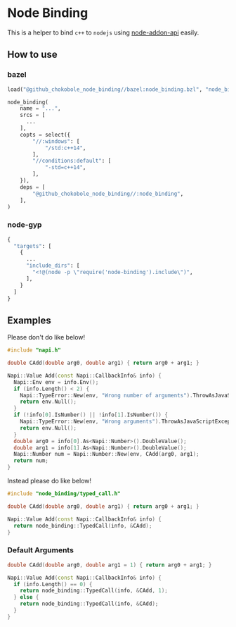 # Node Binding

This is a helper to bind `c++` to `nodejs` using [node-addon-api](https://github.com/nodejs/node-addon-api) easily.

## How to use

### bazel

```python
load("@github_chokobole_node_binding//bazel:node_binding.bzl", "node_binding")

node_binding(
    name = "...",
    srcs = [
      ...
    ],
    copts = select({
        "//:windows": [
            "/std:c++14",
        ],
        "//conditions:default": [
            "-std=c++14",
        ],
    }),
    deps = [
        "@github_chokobole_node_binding//:node_binding",
    ],
)
```

### node-gyp

```python
{
  "targets": [
    {
      ...
      "include_dirs": [
        "<!@(node -p \"require('node-binding').include\")",
      ],
    }
  ]
}
```

## Examples

Please don't do like below!

```c++
#include "napi.h"

double CAdd(double arg0, double arg1) { return arg0 + arg1; }

Napi::Value Add(const Napi::CallbackInfo& info) {
  Napi::Env env = info.Env();
  if (info.Length() < 2) {
    Napi::TypeError::New(env, "Wrong number of arguments").ThrowAsJavaScriptException();
    return env.Null();
  }
  if (!info[0].IsNumber() || !info[1].IsNumber()) {
    Napi::TypeError::New(env, "Wrong arguments").ThrowAsJavaScriptException();
    return env.Null();
  }
  double arg0 = info[0].As<Napi::Number>().DoubleValue();
  double arg1 = info[1].As<Napi::Number>().DoubleValue();
  Napi::Number num = Napi::Number::New(env, CAdd(arg0, arg1);
  return num;
}
```

Instead please do like below!

```c++
#include "node_binding/typed_call.h"

double CAdd(double arg0, double arg1) { return arg0 + arg1; }

Napi::Value Add(const Napi::CallbackInfo& info) {
  return node_binding::TypedCall(info, &CAdd);
}
```

### Default Arguments

```c++
double CAdd(double arg0, double arg1 = 1) { return arg0 + arg1; }

Napi::Value Add(const Napi::CallbackInfo& info) {
  if (info.Length() == 0) {
    return node_binding::TypedCall(info, &CAdd, 1);
  } else {
    return node_binding::TypedCall(info, &CAdd);
  }
}
```
